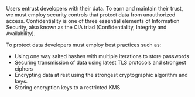 Users entrust developers with their data. To earn and maintain their trust, we must employ security controls that protect data from unauthorized access. Confidentiality is one of three essential elements of Information Security, also known as the CIA triad (Confidentiality, Integrity and Availability).

To protect data developers must employ best practices such as:
- Using one way salted hashes with multiple iterations to store passwords
- Securing transmission of data using latest TLS protocols and strongest ciphers
- Encrypting data at rest using the strongest cryptographic algorithm and keys.
- Storing encryption keys to a restricted KMS
